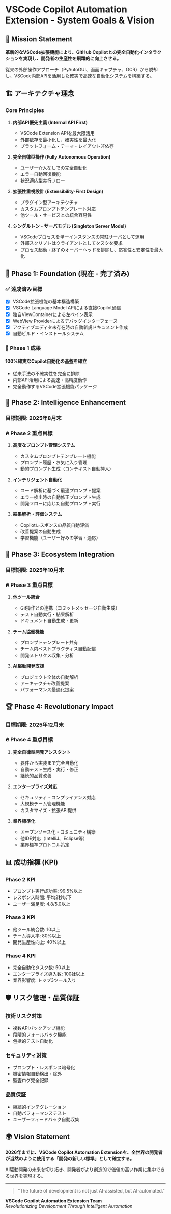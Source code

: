 # VSCode Copilot Automation Extension - System Goals & Vision

## 🎯 Mission Statement

**革新的なVSCode拡張機能により、GitHub Copilotとの完全自動化インタラクションを実現し、開発者の生産性を飛躍的に向上させる。**

従来の外部操作アプローチ（PyAutoGUI、画面キャプチャ、OCR）から脱却し、VSCode内部APIを活用した確実で高速な自動化システムを構築する。

## 🏗️ アーキテクチャ理念

### Core Principles

1. **内部API優先主義 (Internal API First)**
   - VSCode Extension APIを最大限活用
   - 外部依存を最小化し、確実性を最大化
   - プラットフォーム・テーマ・レイアウト非依存

2. **完全自律型操作 (Fully Autonomous Operation)**
   - ユーザー介入なしでの完全自動化
   - エラー自動回復機能
   - 状況適応型実行フロー

3. **拡張性重視設計 (Extensibility-First Design)**
   - プラグイン型アーキテクチャ
   - カスタムプロンプトテンプレート対応
   - 他ツール・サービスとの統合容易性

4. **シングルトン・サーバモデル (Singleton Server Model)**
   - VSCodeプロセスを単一インスタンスの常駐サーバとして運用
   - 外部スクリプトはクライアントとしてタスクを要求
   - プロセス起動・終了のオーバーヘッドを排除し、応答性と安定性を最大化

## 🚀 Phase 1: Foundation (現在 - 完了済み)

### ✅ 達成済み目標

- [x] VSCode拡張機能の基本構造構築
- [x] VSCode Language Model APIによる直接Copilot通信
- [x] 独自ViewContainerによる左ペイン表示
- [x] WebView Providerによるデバッグインターフェース
- [x] アクティブエディタ未存在時の自動新規ドキュメント作成
- [x] 自動ビルド・インストールシステム

### 🎉 Phase 1 成果

#### 100%確実なCopilot自動化の基盤を確立

- 従来手法の不確実性を完全に排除
- 内部API活用による高速・高精度動作
- 完全動作するVSCode拡張機能パッケージ

## 🎯 Phase 2: Intelligence Enhancement

### 目標期限: 2025年8月末

### 🔥 Phase 2 重点目標

1. **高度なプロンプト管理システム**
   - カスタムプロンプトテンプレート機能
   - プロンプト履歴・お気に入り管理
   - 動的プロンプト生成（コンテキスト自動挿入）

2. **インテリジェント自動化**
   - コード解析に基づく最適プロンプト提案
   - エラー検出時の自動修正プロンプト生成
   - 開発フローに応じた自動プロンプト実行

3. **結果解析・評価システム**
   - Copilotレスポンスの品質自動評価
   - 改善提案の自動生成
   - 学習機能（ユーザー好みの学習・適応）

## 🌟 Phase 3: Ecosystem Integration

### 目標期限: 2025年10月末

### 🔥 Phase 3 重点目標

1. **他ツール統合**
   - Git操作との連携（コミットメッセージ自動生成）
   - テスト自動実行・結果解析
   - ドキュメント自動生成・更新

2. **チーム協働機能**
   - プロンプトテンプレート共有
   - チーム内ベストプラクティス自動配信
   - 開発メトリクス収集・分析

3. **AI駆動開発支援**
   - プロジェクト全体の自動解析
   - アーキテクチャ改善提案
   - パフォーマンス最適化提案

## 🏆 Phase 4: Revolutionary Impact

### 目標期限: 2025年12月末

### 🔥 Phase 4 重点目標

1. **完全自律型開発アシスタント**
   - 要件から実装まで完全自動化
   - 自動テスト生成・実行・修正
   - 継続的品質改善

2. **エンタープライズ対応**
   - セキュリティ・コンプライアンス対応
   - 大規模チーム管理機能
   - カスタマイズ・拡張API提供

3. **業界標準化**
   - オープンソース化・コミュニティ構築
   - 他IDE対応（IntelliJ、Eclipse等）
   - 業界標準プロトコル策定

## 📊 成功指標 (KPI)

### Phase 2 KPI

- プロンプト実行成功率: 99.5%以上
- レスポンス時間: 平均2秒以下
- ユーザー満足度: 4.8/5.0以上

### Phase 3 KPI

- 他ツール統合数: 10以上
- チーム導入率: 80%以上
- 開発生産性向上: 40%以上

### Phase 4 KPI

- 完全自動化タスク数: 50以上
- エンタープライズ導入数: 100社以上
- 業界影響度: トップ3ツール入り

## 🛡️ リスク管理・品質保証

### 技術リスク対策

- 複数APIバックアップ機能
- 段階的フォールバック機能
- 包括的テスト自動化

### セキュリティ対策

- プロンプト・レスポンス暗号化
- 機密情報自動検出・除外
- 監査ログ完全記録

### 品質保証

- 継続的インテグレーション
- 自動パフォーマンステスト
- ユーザーフィードバック自動収集

## 🌍 Vision Statement

**2026年までに、VSCode Copilot Automation Extensionを、全世界の開発者が当然のように使用する「開発の新しい標準」として確立する。**

AI駆動開発の未来を切り拓き、開発者がより創造的で価値の高い作業に集中できる世界を実現する。

---

> "The future of development is not just AI-assisted, but AI-automated."

**VSCode Copilot Automation Extension Team**  
*Revolutionizing Development Through Intelligent Automation*

